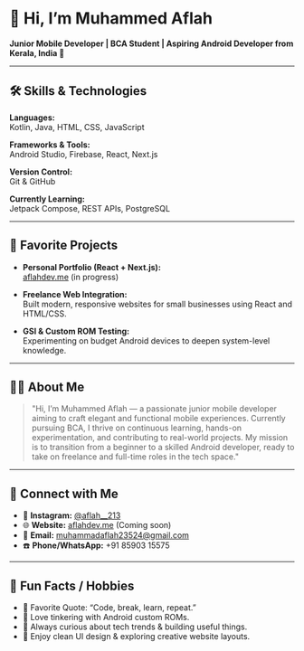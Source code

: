 # 👋 Hi, I’m Muhammed Aflah

**Junior Mobile Developer | BCA Student | Aspiring Android Developer from Kerala, India 🚀**

---

## 🛠️ Skills & Technologies

**Languages:**  
Kotlin, Java, HTML, CSS, JavaScript

**Frameworks & Tools:**  
Android Studio, Firebase, React, Next.js

**Version Control:**  
Git & GitHub

**Currently Learning:**  
Jetpack Compose, REST APIs, PostgreSQL

---

## 🌟 Favorite Projects

- **Personal Portfolio (React + Next.js):**  
  [aflahdev.me](https://aflahdev.me) (in progress)

- **Freelance Web Integration:**  
  Built modern, responsive websites for small businesses using React and HTML/CSS.

- **GSI & Custom ROM Testing:**  
  Experimenting on budget Android devices to deepen system-level knowledge.

---

## 🧑‍💼 About Me

> "Hi, I’m Muhammed Aflah — a passionate junior mobile developer aiming to craft elegant and functional mobile experiences. Currently pursuing BCA, I thrive on continuous learning, hands-on experimentation, and contributing to real-world projects. My mission is to transition from a beginner to a skilled Android developer, ready to take on freelance and full-time roles in the tech space."

---

## 🔗 Connect with Me

- 📸 **Instagram:** [@aflah__213](https://instagram.com/aflah__213)
- 🌐 **Website:** [aflahdev.me](https://aflahdev.me) (Coming soon)
- 📧 **Email:** muhammadaflah23524@gmail.com
- ☎️ **Phone/WhatsApp:** +91 85903 15575

---

## 🎉 Fun Facts / Hobbies

- 💬 Favorite Quote: “Code, break, learn, repeat.”
- 📱 Love tinkering with Android custom ROMs.
- 🧠 Always curious about tech trends & building useful things.
- 🎨 Enjoy clean UI design & exploring creative website layouts.
